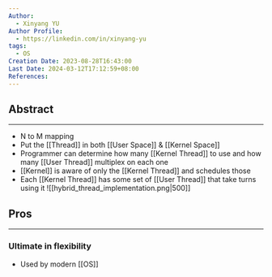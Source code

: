 ```yaml
---
Author:
  - Xinyang YU
Author Profile:
  - https://linkedin.com/in/xinyang-yu
tags:
  - OS
Creation Date: 2023-08-28T16:43:00
Last Date: 2024-03-12T17:12:59+08:00
References: 
---
```

## Abstract
---
- N to M mapping
- Put the [[Thread]] in both [[User Space]] &  [[Kernel Space]]
- Programmer can determine how many [[Kernel Thread]]  to use and how many [[User Thread]] multiplex on each one
- [[Kernel]] is aware of only the [[Kernel Thread]] and schedules those
- Each [[Kernel Thread]] has some set of [[User Thread]] that take turns using it
![[hybrid_thread_implementation.png|500]]


## Pros
---
### Ultimate in flexibility
- Used by modern [[OS]]